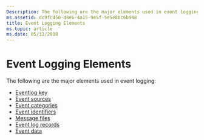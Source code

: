 ```yaml
---
Description: The following are the major elements used in event logging.
ms.assetid: dc9fc450-d8e6-4a15-9e5f-5e5e8bc6b948
title: Event Logging Elements
ms.topic: article
ms.date: 05/31/2018
---
```


# Event Logging Elements

The following are the major elements used in event logging:

-   [Eventlog key](eventlog-key.md)
-   [Event sources](event-sources.md)
-   [Event categories](event-categories.md)
-   [Event identifiers](event-identifiers.md)
-   [Message files](message-files.md)
-   [Event log records](event-log-records.md)
-   [Event data](event-data.md)

 

 



